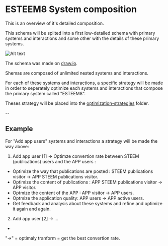 # ESTEEM8 System composition
This is an overview of it's detailed composition.

This schema will be splited into a first low-detailed schema with primary systems and interactions and some other with the details of these primary systems.

![Alt text](https://github.com/esteem8app/esteem8app.github.io/blob/master/docs/work-the-system/definition/ESTEEM8%20System%20overview.png?raw=true "ESTEEM8 System composition")

The schema was made on [draw.io](https://www.draw.io/).

Shemas are composed of unlimited nested systems and interactions.

For each of these systems and interactions, a specific strategy will be made in order to seperately optimize each systems and interactions that compose the primary system called "ESTEEM8".

Theses strategy will be placed into the [optimization-strategies](https://github.com/esteem8app/esteem8app.github.io/tree/master/docs/work-the-system/strategies/optimization-strategies) folder.

--

## Example

For "Add app users" systems and interactions a strategy will be made the way above:

1. Add app user [1] -> Optimze convertion rate between STEEM (publications) users and the APP users :
 * Optimize the way that publications are posted : STEEM publications visitor -> APP STEEM publications visitor.
 * Optimize the content of publications : APP STEEM publications visitor -> APP visitor.
 * Optmize the content of the APP : APP visitor -> APP users.
 * Optmize the application quality: APP users -> APP active users.
 * Get feedback and analysis about these systems and refine and optimize it again and again.
 
2. Add app user [2] -> ...

-

"->" = optimaly tranform = get the best convertion rate.
